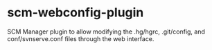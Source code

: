 # scm-webconfig-plugin
SCM Manager plugin to allow modifying the .hg/hgrc, .git/config, and conf/svnserve.conf files through the web interface.
